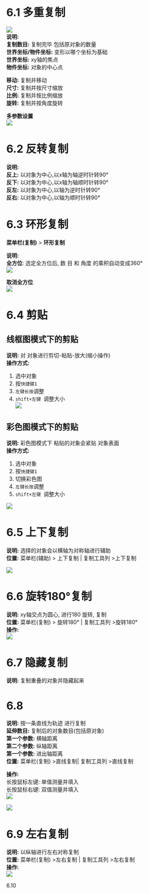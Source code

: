 # 6.1 多重复制  
![](https://oss.6200052.xyz:44/mddata/ls/2022/11/10/202211101011757.png)  
**说明:**   
**复制数目:** 复制完毕 包括原对象的数量  
**世界坐标/物件坐标:** 变形以哪个坐标为基础  
	**世界坐标:** xy轴的焦点  
	**物件坐标:** 对象的中心点  

**移动:**  复制并移动   
**尺寸:** 复制并按尺寸缩放   
**比例:** 复制并按比例缩放  
**旋转:** 复制并按角度旋转  


**多参数设置**   
![](https://oss.6200052.xyz:44/mddata/ls/2022/11/10/202211101035854.gif)


# 6.2 反转复制  

**说明:**    
**反上:**  以对象为中心,以x轴为轴逆时针转90°  
**反下:** 以对象为中心,以x轴为轴顺时针转90°  
**反左:**  以对象为中心,以轴为逆时针转90°  
**反右:** 以对象为中心,以轴为顺时针转90°  


# 6.3 环形复制  

**菜单栏(复制)**  >  **环形复制**   

**说明:**   
**全方位**: 选定全方位后, 数 目 和 角度 的乘积自动变成360°   
![](https://oss.6200052.xyz:44/mddata/ls/2022/11/10/202211101357252.gif)   


**取消全方位**    
![](https://oss.6200052.xyz:44/mddata/ls/2022/11/10/202211101357020.gif)   


# 6.4 剪贴  

  
## 线框图模式下的剪贴   
**说明:** 对 对象进行剪切-粘贴-放大(缩小操作)   
**操作方式:**    
1. 选中对象    
2. 按`快捷键1`  
3. `左键长按`调整  
4. `shift+左键 `调整大小   
![](https://oss.6200052.xyz:44/mddata/ls/2022/11/10/202211101701718.gif)


## 彩色图模式下的剪贴  
**说明:** 彩色图模式下 粘贴的对象会紧贴 对象表面  
**操作方式:**   
1. 选中对象    
2. 按`快捷键1`   
3. 切换彩色图   
4. `左键长按`调整   
5. `shift+左键 `调整大小    

![](https://oss.6200052.xyz:44/mddata/ls/2022/11/10/202211101710091.gif)    


# 6.5 上下复制  

**说明:** 选择的对象会以横轴为对称轴进行辅助  
**位置:** 菜单栏(辅助) > 上下复制  |  复制工具列 >上下复制  

![](https://oss.6200052.xyz:44/mddata/ls/2022/11/10/202211101719092.gif)

# 6.6 旋转180°复制  

**说明:** xy轴交点为圆心, 进行180 旋转, 复制  
**位置:** 菜单栏(复制) > 旋转180° |   复制工具列 >旋转180°  
**操作:**    
![](https://oss.6200052.xyz:44/mddata/ls/2022/11/10/202211101729632.gif)



# 6.7 隐藏复制  
**说明:** 复制重叠的对象并隐藏起来  

# 6.8   
**说明:** 按一条直线为轨迹 进行复制  
	**延伸数目:** 复制后的对象数目(包括原对象)  
	**第一个参数:** 横轴距离  
	**第二个参数:** 纵轴距离  
	**第一个参数:** 进出轴距离  
**位置:** 菜单栏(复制) >直线复制|   复制工具列 >直线复制  

**操作:**    
长按鼠标左键: 单值测量并填入  
长按鼠标右键: 双值测量并填入  
![](https://oss.6200052.xyz:44/mddata/ls/2022/11/10/202211101801835.gif)    

![](https://oss.6200052.xyz:44/mddata/ls/2022/11/10/202211101809425.gif)    
# 6.9 左右复制  
**说明:** 以纵轴进行左右对称复制  
**位置:** 菜单栏(复制) >左右复制   |   复制工具列 >左右复制  
**操作:**   
![](https://oss.6200052.xyz:44/mddata/ls/2022/11/10/202211101813033.gif)    

6.10